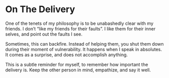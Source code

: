 # On The Delivery


One of the tenets of my philosophy is to be unabashedly clear with my friends.
I don’t “like my friends for their faults”. I like them for their inner
selves, and point out the faults I see.

Sometimes, this can backfire. Instead of helping them, you shut them down
during their moment of vulnerability. It happens when I speak in absolutes. It
comes as a surprise, and does not accomplish anything.

This is a subtle reminder for myself, to remember how important the delivery
is. Keep the other person in mind, empathize, and say it well.

